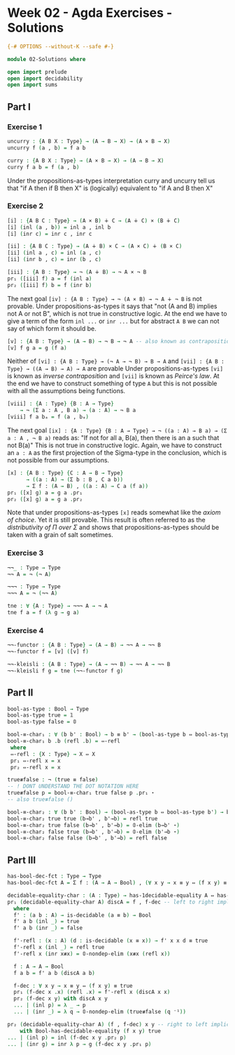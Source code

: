 # Week 02 - Agda Exercises - Solutions

```agda
{-# OPTIONS --without-K --safe #-}

module 02-Solutions where

open import prelude
open import decidability
open import sums

```

## Part I

### Exercise 1
```agda
uncurry : {A B X : Type} → (A → B → X) → (A × B → X)
uncurry f (a , b) = f a b

curry : {A B X : Type} → (A × B → X) → (A → B → X)
curry f a b = f (a , b)
```
Under the propositions-as-types interpretation curry and uncurry
tell us that "if A then if B then X"  is (logically) equivalent
to "if A and B then X"

### Exercise 2
```agda
[i] : {A B C : Type} → (A × B) ∔ C → (A ∔ C) × (B ∔ C)
[i] (inl (a , b)) = inl a , inl b
[i] (inr c) = inr c , inr c

[ii] : {A B C : Type} → (A ∔ B) × C → (A × C) ∔ (B × C)
[ii] (inl a , c) = inl (a , c)
[ii] (inr b , c) = inr (b , c)

[iii] : {A B : Type} → ¬ (A ∔ B) → ¬ A × ¬ B
pr₁ ([iii] f) a = f (inl a)
pr₂ ([iii] f) b = f (inr b)
```

The next goal `[iv] : {A B : Type} → ¬ (A × B) → ¬ A ∔ ¬ B`
is not provable. Under propositions-as-types it says that
"not (A and B) implies not A or not B", which is not true
in constructive logic. At the end we have to give a term of
the form `inl ...` or `inr ...` but for abstract `A B` we
can not say of which form it should be.
```agda
[v] : {A B : Type} → (A → B) → ¬ B → ¬ A -- also known as contraposition
[v] f g a = g (f a)
```

Neither of `[vi] : {A B : Type} → (¬ A → ¬ B) → B → A`
and `[vii] : {A B : Type} → ((A → B) → A) → A` are provable
Under propositions-as-types `[vi]` is known as *inverse contraposition*
and `[vii]` is known as *Peirce's law*. At the end we have to construct
something of type `A` but this is not possible with all the assumptions
being functions.
```agda
[viii] : {A : Type} {B : A → Type}
    → ¬ (Σ a ꞉ A , B a) → (a : A) → ¬ B a
[viii] f a bₐ = f (a , bₐ)
```
The next goal
`[ix] : {A : Type} {B : A → Type} → ¬ ((a : A) → B a) → (Σ a ꞉ A , ¬ B a)`
reads as: "If not for all a, B(a), then there is an a such that not B(a)"
This is not true in constructive logic. Again, we have to construct
an `a : A` as the first projection of the Sigma-type in the conclusion,
which is not possible from our assumptions.

```agda
[x] : {A B : Type} {C : A → B → Type}
      → ((a : A) → (Σ b ꞉ B , C a b))
      → Σ f ꞉ (A → B) , ((a : A) → C a (f a))
pr₁ ([x] g) a = g a .pr₁
pr₂ ([x] g) a = g a .pr₂
```
Note that under propositions-as-types `[x]` reads somewhat like the
*axiom of choice*. Yet it is still provable. This result is often
referred to as the *distributivity of Π over Σ* and shows that
propositions-as-types should be taken with a grain of salt sometimes.

### Exercise 3
```agda
¬¬_ : Type → Type
¬¬ A = ¬ (¬ A)

¬¬¬ : Type → Type
¬¬¬ A = ¬ (¬¬ A)

tne : ∀ {A : Type} → ¬¬¬ A → ¬ A
tne f a = f (λ g → g a)
```

### Exercise 4
```agda
¬¬-functor : {A B : Type} → (A → B) → ¬¬ A → ¬¬ B
¬¬-functor f = [v] ([v] f)

¬¬-kleisli : {A B : Type} → (A → ¬¬ B) → ¬¬ A → ¬¬ B
¬¬-kleisli f g = tne (¬¬-functor f g)
```




## Part II

```agda
bool-as-type : Bool → Type
bool-as-type true = 𝟙
bool-as-type false = 𝟘

bool-≡-char₁ : ∀ (b b' : Bool) → b ≡ b' → (bool-as-type b ⇔ bool-as-type b')
bool-≡-char₁ b .b (refl .b) = ⇔-refl
 where
 ⇔-refl : {X : Type} → X ⇔ X
 pr₁ ⇔-refl x = x
 pr₂ ⇔-refl x = x

true≢false : ¬ (true ≡ false)
-- ! DONT UNDERSTAND THE DOT NOTATION HERE
true≢false p = bool-≡-char₁ true false p .pr₁ ⋆
-- also true≢false ()

bool-≡-char₂ : ∀ (b b' : Bool) → (bool-as-type b ⇔ bool-as-type b') → b ≡ b'
bool-≡-char₂ true true (b→b' , b'→b) = refl true
bool-≡-char₂ true false (b→b' , b'→b) = 𝟘-elim (b→b' ⋆)
bool-≡-char₂ false true (b→b' , b'→b) = 𝟘-elim (b'→b ⋆)
bool-≡-char₂ false false (b→b' , b'→b) = refl false
```




## Part III

```agda
has-bool-dec-fct : Type → Type
has-bool-dec-fct A = Σ f ꞉ (A → A → Bool) , (∀ x y → x ≡ y ⇔ (f x y) ≡ true)

decidable-equality-char : (A : Type) → has-1decidable-equality A ⇔ has-bool-dec-fct A
pr₁ (decidable-equality-char A) discA = f , f-dec -- left to right implication
  where
  f' : (a b : A) → is-decidable (a ≡ b) → Bool
  f' a b (inl _) = true
  f' a b (inr _) = false

  f'-refl : (x : A) (d : is-decidable (x ≡ x)) → f' x x d ≡ true
  f'-refl x (inl _) = refl true
  f'-refl x (inr x≢x) = 𝟘-nondep-elim (x≢x (refl x))

  f : A → A → Bool
  f a b = f' a b (discA a b)

  f-dec : ∀ x y → x ≡ y ⇔ (f x y) ≡ true
  pr₁ (f-dec x .x) (refl .x) = f'-refl x (discA x x)
  pr₂ (f-dec x y) with discA x y
  ... | (inl p) = λ _ → p
  ... | (inr _) = λ q → 𝟘-nondep-elim (true≢false (q ⁻¹))

pr₂ (decidable-equality-char A) (f , f-dec) x y -- right to left implication
    with Bool-has-decidable-equality (f x y) true
... | (inl p) = inl (f-dec x y .pr₂ p)
... | (inr g) = inr λ p → g (f-dec x y .pr₁ p)
```
